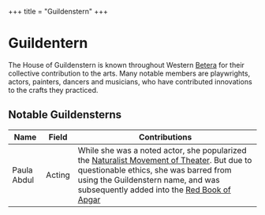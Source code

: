 +++
title = "Guildenstern"
+++

# Guildentern

The House of Guildenstern is known throughout Western [Betera](@/locations/betera.md) for their collective contribution to the arts.
Many notable members are playwrights, actors, painters, dancers and musicians, who have contributed innovations to the crafts they practiced.

## Notable Guildensterns

| Name | Field | Contributions |
| ---- | ----- | ------------- |
| Paula Abdul | Acting | While she was a noted actor, she popularized the [Naturalist Movement of Theater](@/misc/naturalist-movement.md). But due to questionable ethics, she was barred from using the Guildenstern name, and was subsequently added into the [Red Book of Apgar](@/misc/red-book-of-apgar.md)
